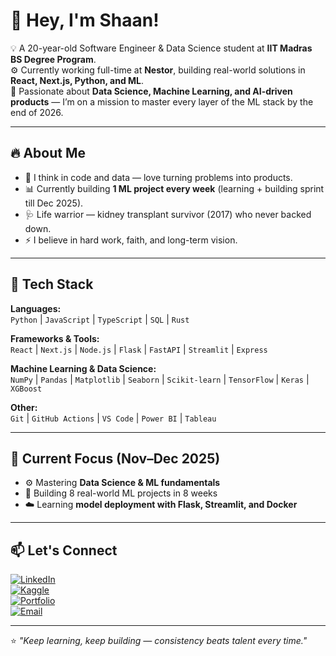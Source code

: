 # 👋 Hey, I'm Shaan!

💡 A 20-year-old Software Engineer & Data Science student at **IIT Madras BS Degree Program**.  
⚙️ Currently working full-time at **Nestor**, building real-world solutions in **React, Next.js, Python, and ML**.  
🚀 Passionate about **Data Science, Machine Learning, and AI-driven products** — I’m on a mission to master every layer of the ML stack by the end of 2026.

---

## 🔥 About Me

- 🧠 I think in code and data — love turning problems into products.
- 📊 Currently building **1 ML project every week** (learning + building sprint till Dec 2025).
- 🩺 Life warrior — kidney transplant survivor (2017) who never backed down.
- ⚡ I believe in hard work, faith, and long-term vision.

---

## 🧰 Tech Stack

**Languages:**  
`Python` | `JavaScript` | `TypeScript` | `SQL` | `Rust`

**Frameworks & Tools:**  
`React` | `Next.js` | `Node.js` | `Flask` | `FastAPI` | `Streamlit` | `Express` 

**Machine Learning & Data Science:**  
`NumPy` | `Pandas` | `Matplotlib` | `Seaborn` | `Scikit-learn` | `TensorFlow` | `Keras` | `XGBoost`

**Other:**  
`Git` | `GitHub Actions` | `VS Code` | `Power BI` | `Tableau`

---

## 🧩 Current Focus (Nov–Dec 2025)

- ⚙️ Mastering **Data Science & ML fundamentals**
- 🤖 Building 8 real-world ML projects in 8 weeks
- ☁️ Learning **model deployment with Flask, Streamlit, and Docker**

---

## 📫 Let's Connect

[![LinkedIn](https://img.shields.io/badge/LinkedIn-blue?logo=linkedin&logoColor=white)](https://linkedin.com/in/iamshn)  
[![Kaggle](https://img.shields.io/badge/Kaggle-blue?logo=kaggle&logoColor=white)](https://kaggle.com/iamshaan20)  
[![Portfolio](https://img.shields.io/badge/Portfolio-black?logo=vercel&logoColor=white)](https://imshn.vercel.app/)  
[![Email](https://img.shields.io/badge/Email-grey?logo=gmail&logoColor=white)](mailto:shahnawaz28april@gmail.com)

---

⭐ *"Keep learning, keep building — consistency beats talent every time."*
